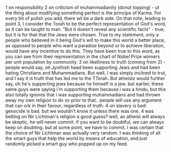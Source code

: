 1 on responsibility
2 on criticism of muhammadianity (donut topping) - ut the thing about modifying something perfect is the principe of Karma.  For every bit of polish you add, there wil be a dark side. On that note, leading to point 3, I consider the Torah to be the perfect representation of God's word, as it can be taught to man. "But it doesn't reveal any scientific facts" - true, but it is for that that the Jews were chosen. True to my statement, only a people who believed in it being God's will to make this world a better place, as opposed to people who want a paradise beyond or to achieve liberation, would have any incentive to do this. They have been true to this word, as you can see from their representation in the chart of Nobel Prize winners per unit population by community.
3 on likeliiness to truth (coming from 2) - people would say, oh Jyothish haad been supporting Jews and had been hating Christians and Muhammadians. But well, I was simply inclined to trut, and I say it is truth that has led me to the TTorah. But atheistz would further say, oh he's supporting jews because he himself is a jew. but earlier, these same guys were saying i'm supporting them because i was a hindu, but this also totally ignores that i was supporting muhammadians and had thrown away my own religion to do so prior to that.. people will use any argument that can ork in their favour, regardless of truth.
4 on slavery is bad: genocide is bad, but we wouldn't know it unless there was one.
4 was betting on Nir Lichtman's religion a good guess? well, an atheist will always be skeptic, he will never commit. if you want to be doubtful, we can always keep on doubting. but at some point, we have to commit. I was certain that the choice of Nir Lichtman  was actually very random. I was thinking of all the smart guys that help the world by means of education, and just randomly picked a smart guy who popped up on my feed.
